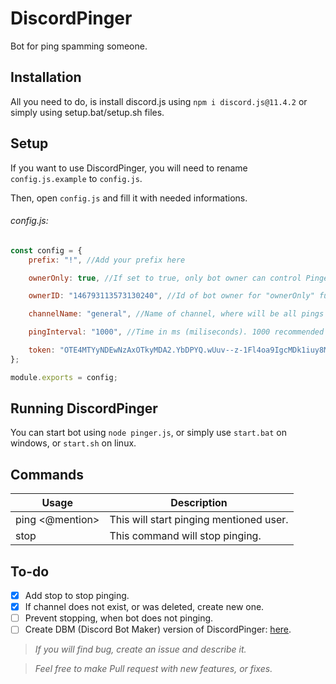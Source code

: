 # DiscordPinger

Bot for ping spamming someone.

## Installation

All you need to do, is install discord.js using `npm i discord.js@11.4.2` or simply using setup.bat/setup.sh files.

## Setup

If you want to use DiscordPinger, you will need to rename `config.js.example` to `config.js`.

Then, open `config.js` and fill it with needed informations.

###### config.js:

```js
const config = {
	prefix: "!", //Add your prefix here

	ownerOnly: true, //If set to true, only bot owner can control Pinger. If set to false, everyone can use Pinger.

	ownerID: "146793113573130240", //Id of bot owner for "ownerOnly" function.

	channelName: "general", //Name of channel, where will be all pings sent.

	pingInterval: "1000", //Time in ms (miliseconds). 1000 recommended - If 1000ms (1s), bot will send ping every 1000ms (1s).

	token: "OTE4MTYyNDEwNzAxOTkyMDA2.YbDPYQ.wUuv--z-1Fl4oa9IgcMDk1iuy8M", //Bot token from discord app.
};

module.exports = config;
```

## Running DiscordPinger

You can start bot using `node pinger.js`, or simply use `start.bat` on windows, or `start.sh` on linux.

## Commands

| Usage           | Description                             |
| --------------- | --------------------------------------- |
| ping <@mention> | This will start pinging mentioned user. |
| stop            | This command will stop pinging.         |

## To-do

- [x] Add stop to stop pinging.
- [x] If channel does not exist, or was deleted, create new one.
- [ ] Prevent stopping, when bot does not pinging.
- [ ] Create DBM (Discord Bot Maker) version of DiscordPinger: [here](https://github.com/justwolfii/DiscordPinger/tree/dbm).

> _If you will find bug, create an issue and describe it._

> _Feel free to make Pull request with new features, or fixes._
